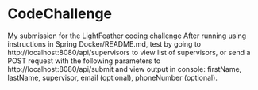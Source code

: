 # CodeChallenge
My submission for the LightFeather coding challenge
After running using instructions in Spring Docker/README.md, test by going to http://localhost:8080/api/supervisors to view list of supervisors,
or send a POST request with the following parameters to http://localhost:8080/api/submit and view output in console:
firstName, lastName, supervisor, email (optional), phoneNumber (optional).
